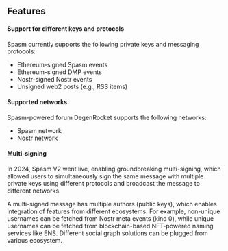 ## Features

#### Support for different keys and protocols

Spasm currently supports the following private keys and messaging protocols:
- Ethereum-signed Spasm events
- Ethereum-signed DMP events
- Nostr-signed Nostr events
- Unsigned web2 posts (e.g., RSS items)

#### Supported networks

Spasm-powered forum DegenRocket supports the following networks:
- Spasm network
- Nostr network

#### Multi-signing

In 2024, Spasm V2 went live, enabling groundbreaking multi-signing, which allowed users to simultaneously sign the same message with multiple private keys using different protocols and broadcast the message to different networks.

A multi-signed message has multiple authors (public keys), which enables integration of features from different ecosystems. For example, non-unique usernames can be fetched from Nostr meta events (kind 0), while unique usernames can be fetched from blockchain-based NFT-powered naming services like ENS. Different social graph solutions can be plugged from various ecosystem.
